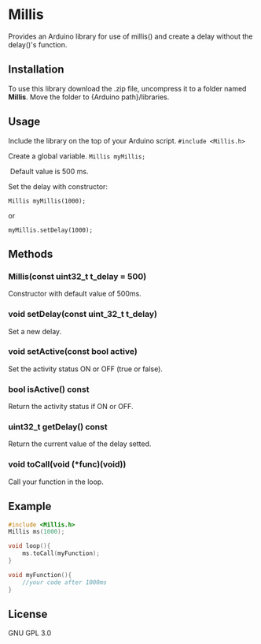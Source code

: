 # **Millis**

Provides an Arduino library for use of millis() and create a delay without the delay()'s function.

## Installation

To use this library download the .zip file, uncompress it to a folder named **Millis**. Move the folder to {Arduino path}/libraries.

## Usage

 Include the library on the top of your Arduino script. `#include <Millis.h>`

Create a global variable. `Millis myMillis;`

​	Default value is 500 ms.

Set the delay with constructor:

`Millis myMillis(1000);`

or

`myMillis.setDelay(1000);`

## Methods

### Millis(const uint32_t t_delay = 500)

Constructor with default value of 500ms. 

### void setDelay(const uint_32_t t_delay)

Set a new delay.

### void setActive(const bool active)

Set the activity status ON or OFF (true or false).

### bool isActive() const

Return the activity status if ON or OFF.

### uint32_t getDelay() const

Return the current value of the delay setted.

### void toCall(void (*func)(void))

Call your function in the loop.

## Example

```c++
#include <Millis.h>
Millis ms(1000);

void loop(){
	ms.toCall(myFunction);
}

void myFunction(){
	//your code after 1000ms
}
```

## License

GNU GPL 3.0
